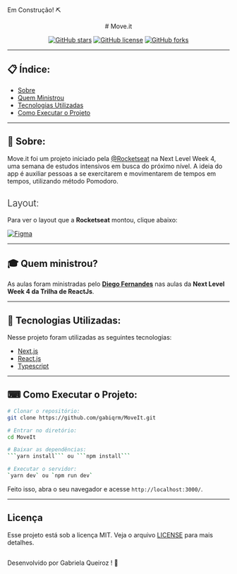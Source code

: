 Em Construção! ⛏

<p align="center">
   # Move.it
</p>

<div align="center">

[![GitHub stars](https://img.shields.io/github/stars/gabiqrm/MoveIt)](https://github.com/gabiqrm/MoveIt)<space> <space>[![GitHub license](https://img.shields.io/github/license/gabiqrm/MoveIt)](https://github.com/gabiqrm/MoveIt/blob/master/LICENSE)<space> <space>[![GitHub forks](https://img.shields.io/github/forks/gabiqrm/MoveIt)](https://github.com/gabiqrm/MoveIt/)

</div>

---
## 📋 Índice:

- [Sobre](#-sobre)
- [Quem Ministrou](#-quem-ministrou)
- [Tecnologias Utilizadas](#-tecnologias-utilizadas)
- [Como Executar o Projeto](#-como-executar-o-projeto)

---
## 📖 Sobre:

Move.it foi um projeto iniciado pela [@Rocketseat](https://github.com/Rocketseat) na Next Level Week 4, uma semana de estudos intensivos em busca do próximo nível.
A ideia do app é auxiliar pessoas a se exercitarem e movimentarem de tempos em tempos, utilizando método Pomodoro.

<h2 style="font-weight:300">Layout:</h2>

Para ver o layout que a **Rocketseat** montou, clique abaixo:

<a href="https://www.figma.com/file/UnPgRXKJulEvLAq3qkfRQX/Move.it-1.0" target="_blank"><img alt="Figma" src="https://img.shields.io/badge/figma%20-%23F24E1E.svg?&style=for-the-badge&logo=figma&logoColor=white"/></a>

--- 
## 🎓 Quem ministrou?

As aulas foram ministradas pelo **[Diego Fernandes](https://github.com/diego3g)** nas aulas da **Next Level Week 4 da Trilha de ReactJs**.

---
## 🚀 Tecnologias Utilizadas:

Nesse projeto foram utilizadas as seguintes tecnologias:

* [Next.js](https://nextjs.org/)
* [React.js](https://reactjs.org/)
* [Typescript](https://www.typescriptlang.org/)

--- 
## ⌨ Como Executar o Projeto:

```bash
# Clonar o repositório:
git clone https://github.com/gabiqrm/MoveIt.git

# Entrar no diretório:
cd MoveIt

# Baixar as dependências:
```yarn install``` ou ```npm install```

# Executar o servidor:
`yarn dev` ou `npm run dev`

```

Feito isso, abra o seu navegador e acesse `http://localhost:3000/`.

---
## Licença
Esse projeto está sob a licença MIT. Veja o arquivo [LICENSE](LICENSE) para mais detalhes.

##
Desenvolvido por Gabriela Queiroz ! 💜

